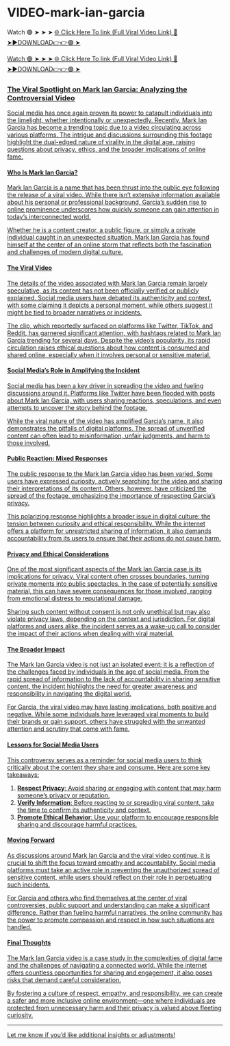 # VIDEO-mark-ian-garcia

Watch 🟢 ➤ ➤ ➤ <a href="https://joxrin.cfd/sdreheh"> 🌐 Click Here To link (Full Viral Video Link) 
🔴 ➤►DOWNLOAD👉👉🟢 ➤

Watch 🟢 ➤ ➤ ➤ <a href="https://joxrin.cfd/sdreheh"> 🌐 Click Here To link (Full Viral Video Link) 
🔴 ➤►DOWNLOAD👉👉🟢 ➤

### The Viral Spotlight on Mark Ian Garcia: Analyzing the Controversial Video  

Social media has once again proven its power to catapult individuals into the limelight, whether intentionally or unexpectedly. Recently, Mark Ian Garcia has become a trending topic due to a video circulating across various platforms. The intrigue and discussions surrounding this footage highlight the dual-edged nature of virality in the digital age, raising questions about privacy, ethics, and the broader implications of online fame.  

#### Who Is Mark Ian Garcia?  

Mark Ian Garcia is a name that has been thrust into the public eye following the release of a viral video. While there isn’t extensive information available about his personal or professional background, Garcia’s sudden rise to online prominence underscores how quickly someone can gain attention in today’s interconnected world.  

Whether he is a content creator, a public figure, or simply a private individual caught in an unexpected situation, Mark Ian Garcia has found himself at the center of an online storm that reflects both the fascination and challenges of modern digital culture.  

#### The Viral Video  

The details of the video associated with Mark Ian Garcia remain largely speculative, as its content has not been officially verified or publicly explained. Social media users have debated its authenticity and context, with some claiming it depicts a personal moment, while others suggest it might be tied to broader narratives or incidents.  

The clip, which reportedly surfaced on platforms like Twitter, TikTok, and Reddit, has garnered significant attention, with hashtags related to Mark Ian Garcia trending for several days. Despite the video’s popularity, its rapid circulation raises ethical questions about how content is consumed and shared online, especially when it involves personal or sensitive material.  

#### Social Media’s Role in Amplifying the Incident  

Social media has been a key driver in spreading the video and fueling discussions around it. Platforms like Twitter have been flooded with posts about Mark Ian Garcia, with users sharing reactions, speculations, and even attempts to uncover the story behind the footage.  

While the viral nature of the video has amplified Garcia’s name, it also demonstrates the pitfalls of digital platforms. The spread of unverified content can often lead to misinformation, unfair judgments, and harm to those involved.  

#### Public Reaction: Mixed Responses  

The public response to the Mark Ian Garcia video has been varied. Some users have expressed curiosity, actively searching for the video and sharing their interpretations of its content. Others, however, have criticized the spread of the footage, emphasizing the importance of respecting Garcia’s privacy.  

This polarizing response highlights a broader issue in digital culture: the tension between curiosity and ethical responsibility. While the internet offers a platform for unrestricted sharing of information, it also demands accountability from its users to ensure that their actions do not cause harm.  

#### Privacy and Ethical Considerations  

One of the most significant aspects of the Mark Ian Garcia case is its implications for privacy. Viral content often crosses boundaries, turning private moments into public spectacles. In the case of potentially sensitive material, this can have severe consequences for those involved, ranging from emotional distress to reputational damage.  

Sharing such content without consent is not only unethical but may also violate privacy laws, depending on the context and jurisdiction. For digital platforms and users alike, the incident serves as a wake-up call to consider the impact of their actions when dealing with viral material.  

#### The Broader Impact  

The Mark Ian Garcia video is not just an isolated event; it is a reflection of the challenges faced by individuals in the age of social media. From the rapid spread of information to the lack of accountability in sharing sensitive content, the incident highlights the need for greater awareness and responsibility in navigating the digital world.  

For Garcia, the viral video may have lasting implications, both positive and negative. While some individuals have leveraged viral moments to build their brands or gain support, others have struggled with the unwanted attention and scrutiny that come with fame.  

#### Lessons for Social Media Users  

This controversy serves as a reminder for social media users to think critically about the content they share and consume. Here are some key takeaways:  

1. **Respect Privacy**: Avoid sharing or engaging with content that may harm someone’s privacy or reputation.  
2. **Verify Information**: Before reacting to or spreading viral content, take the time to confirm its authenticity and context.  
3. **Promote Ethical Behavior**: Use your platform to encourage responsible sharing and discourage harmful practices.  

#### Moving Forward  

As discussions around Mark Ian Garcia and the viral video continue, it is crucial to shift the focus toward empathy and accountability. Social media platforms must take an active role in preventing the unauthorized spread of sensitive content, while users should reflect on their role in perpetuating such incidents.  

For Garcia and others who find themselves at the center of viral controversies, public support and understanding can make a significant difference. Rather than fueling harmful narratives, the online community has the power to promote compassion and respect in how such situations are handled.  

#### Final Thoughts  

The Mark Ian Garcia video is a case study in the complexities of digital fame and the challenges of navigating a connected world. While the internet offers countless opportunities for sharing and engagement, it also poses risks that demand careful consideration.  

By fostering a culture of respect, empathy, and responsibility, we can create a safer and more inclusive online environment—one where individuals are protected from unnecessary harm and their privacy is valued above fleeting curiosity.  

---  

Let me know if you’d like additional insights or adjustments!

